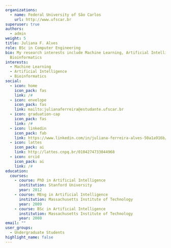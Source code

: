 ```yaml
---
organizations:
  - name: Federal University of São Carlos
    url: http://www.ufscar.br
superuser: true
authors:
  - admin
weight: 5
title: Juliana F. Alves
role: BSc in Computer Engineering
bio: My research interests include Machine Learning, Artificial Intelligence and
  Bioinformatics
interests:
  - Machine Learning
  - Artificial Intelligence
  - Bioinformatics
social:
  - icon: home
    icon_pack: fas
    link: /#
  - icon: envelope
    icon_pack: fas
    link: mailto:julianaferreira@estudante.ufscar.br
  - icon: graduation-cap
    icon_pack: fas
    link: /#
  - icon: linkedin
    icon_pack: fab
    link: https://www.linkedin.com/in/juliana-ferreira-alves-50a1a916b/
  - icon: lattes
    icon_pack: ai
    link: http://lattes.cnpq.br/0104274733044968
  - icon: orcid
    icon_pack: ai
    link: /#
education:
  courses:
    - course: PhD in Artificial Intelligence
      institution: Stanford University
      year: 2012
    - course: MEng in Artificial Intelligence
      institution: Massachusetts Institute of Technology
      year: 2009
    - course: BSc in Artificial Intelligence
      institution: Massachusetts Institute of Technology
      year: 2008
email: ""
user_groups:
  - Undergraduate Students
highlight_name: false
---
```

